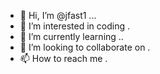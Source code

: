 - 👋 Hi, I’m @jfast1 ...
- 👀 I’m interested in coding .
- 🌱 I’m currently learning ..
- 💞️ I’m looking to collaborate on .
- 📫 How to reach me .

<!---
jfast1/jfast1 is a ✨ special ✨ repository because its `README.md` (this file) appears on your GitHub profile.
You can click the Preview link to take a look at your changes.
--->
